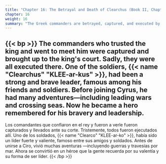 ```yaml
---
title: "Chapter 16: The Betrayal and Death of Clearchus (Book II, Chapter 6)"
chapter: 16
weight: 16
summary: "The Greek commanders are betrayed, captured, and executed by the king."
---
```


{{< bp >}}
The commanders who trusted the king and went to meet him were captured and brought up to the king's court. Sadly, they were all executed there. One of the soldiers, {{< name "Clearchus" "KLEE-ar-kus" >}}, had been a strong and brave leader, famous among his friends and soldiers. Before joining Cyrus, he had many adventures—including leading wars and crossing seas. Now he became a hero remembered for his bravery and leadership.
---
Los comandantes que confiaron en el rey y fueron a verle fueron capturados y llevados ante su corte. Tristemente, todos fueron ejecutados allí. Uno de los soldados, {{< name "Clearco" "KLEE-ar-ko" >}}, había sido un líder fuerte y valiente, famoso entre sus amigos y soldados. Antes de unirse a Ciro, vivió muchas aventuras —incluyendo guerras y travesías por mar. Ahora se convirtió en un héroe que la gente recuerda por su valentía y su forma de ser líder.
{{< /bp >}}
